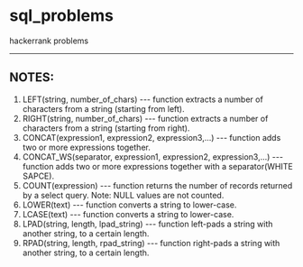 # sql_problems

hackerrank problems
-- -
## NOTES:
1. LEFT(string, number_of_chars) --- function extracts a number of characters from a string (starting from left).
2. RIGHT(string, number_of_chars) --- function extracts a number of characters from a string (starting from right).
3. CONCAT(expression1, expression2, expression3,...) --- function adds two or more expressions together.
4. CONCAT_WS(separator, expression1, expression2, expression3,...) --- function adds two or more expressions together with a separator(WHITE SAPCE).
5. COUNT(expression) --- function returns the number of records returned by a select query.
Note: NULL values are not counted.
6. LOWER(text) --- function converts a string to lower-case.
7. LCASE(text) --- function converts a string to lower-case.
8. LPAD(string, length, lpad_string) --- function left-pads a string with another string, to a certain length.
9. RPAD(string, length, rpad_string) --- function right-pads a string with another string, to a certain length.

